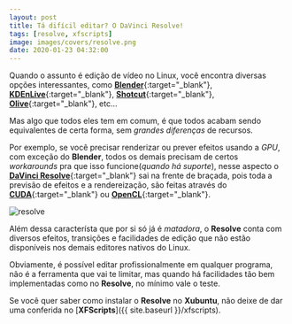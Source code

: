 ```yaml
---
layout: post
title: Tá difícil editar? O DaVinci Resolve!
tags: [resolve, xfscripts]
image: images/covers/resolve.png
date: 2020-01-23 04:32:00
---
```


Quando o assunto é edição de vídeo no Linux, você encontra diversas opções interessantes, como [**Blender**](https://www.blender.org){:target="_blank"}, [**KDEnLive**](https://kdenlive.org/en/){:target="_blank"}, [**Shotcut**](https://kdenlive.org/en/){:target="_blank"}, [**Olive**](https://www.olivevideoeditor.org/){:target="_blank"}, etc...

Mas algo que todos eles tem em comum, é que todos acabam sendo equivalentes de certa forma, sem _grandes diferenças_ de recursos.

Por exemplo, se você precisar renderizar ou prever efeitos usando a _GPU_, com exceção do **Blender**, todos os demais precisam de certos _workarounds_ pra que isso funcione(_quando há suporte_), nesse aspecto o [**DaVinci Resolve**](https://www.blackmagicdesign.com/products/davinciresolve/){:target="_blank"} sai na frente de braçada, pois toda a previsão de efeitos e a rendereização, são feitas através do [**CUDA**](https://pt.wikipedia.org/wiki/CUDA){:target="_blank"} ou [**OpenCL**](https://pt.wikipedia.org/wiki/OpenCL){:target="_blank"}.

![resolve](https://xfscripts.rauldipeas.tk/images/resolve.png)

Além dessa característa que por si só já é _matadora_, o **Resolve** conta com diversos efeitos, transições e facilidades de edição que não estão disponíveis nos demais editores nativos do Linux.

Obviamente, é possível editar profissionalmente em qualquer programa, não é a ferramenta que vai te limitar, mas quando há facilidades tão bem implementadas como no **Resolve**, no mínimo vale o teste.

Se você quer saber como instalar o **Resolve** no **Xubuntu**, não deixe de dar uma conferida no [**XFScripts**]({{ site.baseurl }}/xfscripts).